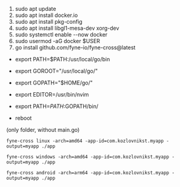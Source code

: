1. sudo apt update
2. sudo apt install docker.io
3. sudo apt install pkg-config 
4. sudo apt install libgl1-mesa-dev xorg-dev  
5. sudo systemctl enable --now docker
6. sudo usermod -aG docker $USER
7. go install github.com/fyne-io/fyne-cross@latest

- export PATH=$PATH:/usr/local/go/bin
- export GOROOT="/usr/local/go/"
- export GOPATH="$HOME/go/"
- export EDITOR=/usr/bin/nvim
- export PATH=$PATH:$GOPATH/bin/

- reboot


 (only folder, without main.go)
```
fyne-cross linux -arch=amd64 -app-id=com.kozlovnikst.myapp -output=myapp ./app
```


```
fyne-cross windows -arch=amd64 -app-id=com.kozlovnikst.myapp -output=myapp ./app
```
```
fyne-cross android -arch=arm64 -app-id=com.kozlovnikst.myapp -output=myapp ./app
```
